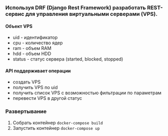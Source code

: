 ### Используя DRF (Django Rest Framework) разработать REST-сервис для управления виртуальными серверами (VPS).

#### Объект VPS
- uid - идентификатор
- cpu - количество ядер
- ram - объем RAM
- hdd - объем HDD
- status - статус сервера (started, blocked, stopped)

#### API поддерживает операции
- создать VPS
- получить VPS по uid
- получить список VPS с возможностью фильтрации по параметрам
- перевести VPS в другой статус

### Развертывание
1. Собрать контейнер `docker-compose build`
2. Запустить контейнер `docker-compose up`